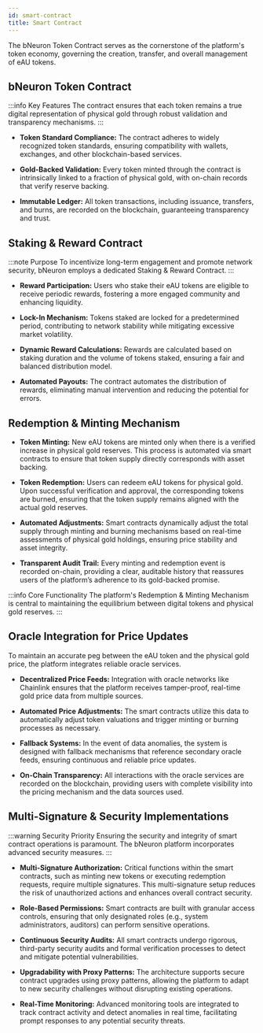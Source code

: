 ```yaml
---
id: smart-contract
title: Smart Contract
---
```



The bNeuron Token Contract serves as the cornerstone of the platform's token economy, governing the creation, transfer, and overall management of eAU tokens.


## bNeuron Token Contract 

:::info Key Features
The contract ensures that each token remains a true digital representation of physical gold through robust validation and transparency mechanisms.
:::

- **Token Standard Compliance:** The contract adheres to widely recognized token standards, ensuring compatibility with wallets, exchanges, and other blockchain-based services. 

- **Gold-Backed Validation:** Every token minted through the contract is intrinsically linked to a fraction of physical gold, with on-chain records that verify reserve backing. 

- **Immutable Ledger:** All token transactions, including issuance, transfers, and burns, are recorded on the blockchain, guaranteeing transparency and trust. 

## Staking & Reward Contract 

:::note Purpose
To incentivize long-term engagement and promote network security, bNeuron employs a dedicated Staking & Reward Contract.
:::

- **Reward Participation:** Users who stake their eAU tokens are eligible to receive periodic rewards, fostering a more engaged community and enhancing liquidity. 

- **Lock-In Mechanism:** Tokens staked are locked for a predetermined period, contributing to network stability while mitigating excessive market volatility. 

- **Dynamic Reward Calculations:** Rewards are calculated based on staking duration and the volume of tokens staked, ensuring a fair and balanced distribution model. 

- **Automated Payouts:** The contract automates the distribution of rewards, eliminating manual intervention and reducing the potential for errors. 

## Redemption & Minting Mechanism 


- **Token Minting:** New eAU tokens are minted only when there is a verified increase in physical gold reserves. This process is automated via smart contracts to ensure that token supply directly corresponds with asset backing. 

- **Token Redemption:** Users can redeem eAU tokens for physical gold. Upon successful verification and approval, the corresponding tokens are burned, ensuring that the token supply remains aligned with the actual gold reserves. 

- **Automated Adjustments:** Smart contracts dynamically adjust the total supply through minting and burning mechanisms based on real-time assessments of physical gold holdings, ensuring price stability and asset integrity. 

- **Transparent Audit Trail:** Every minting and redemption event is recorded on-chain, providing a clear, auditable history that reassures users of the platform’s adherence to its gold-backed promise. 

:::info Core Functionality
The platform's Redemption & Minting Mechanism is central to maintaining the equilibrium between digital tokens and physical gold reserves.
:::
## Oracle Integration for Price Updates 


To maintain an accurate peg between the eAU token and the physical gold price, the platform integrates reliable oracle services.


- **Decentralized Price Feeds:** Integration with oracle networks like Chainlink ensures that the platform receives tamper-proof, real-time gold price data from multiple sources. 

- **Automated Price Adjustments:** The smart contracts utilize this data to automatically adjust token valuations and trigger minting or burning processes as necessary. 

- **Fallback Systems:** In the event of data anomalies, the system is designed with fallback mechanisms that reference secondary oracle feeds, ensuring continuous and reliable price updates. 

- **On-Chain Transparency:** All interactions with the oracle services are recorded on the blockchain, providing users with complete visibility into the pricing mechanism and the data sources used. 

## Multi-Signature & Security Implementations 

:::warning Security Priority
Ensuring the security and integrity of smart contract operations is paramount. The bNeuron platform incorporates advanced security measures.
:::

- **Multi-Signature Authorization:** Critical functions within the smart contracts, such as minting new tokens or executing redemption requests, require multiple signatures. This multi-signature setup reduces the risk of unauthorized actions and enhances overall contract security. 

- **Role-Based Permissions:** Smart contracts are built with granular access controls, ensuring that only designated roles (e.g., system administrators, auditors) can perform sensitive operations. 

- **Continuous Security Audits:** All smart contracts undergo rigorous, third-party security audits and formal verification processes to detect and mitigate potential vulnerabilities. 

- **Upgradability with Proxy Patterns:** The architecture supports secure contract upgrades using proxy patterns, allowing the platform to adapt to new security challenges without disrupting existing operations. 

- **Real-Time Monitoring:** Advanced monitoring tools are integrated to track contract activity and detect anomalies in real time, facilitating prompt responses to any potential security threats. 
